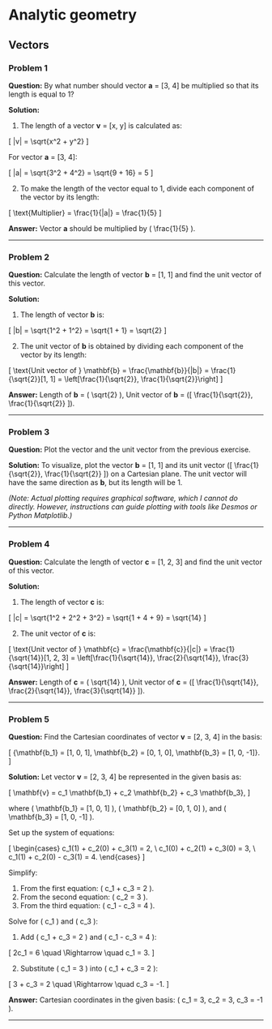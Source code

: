 # Analytic geometry

## Vectors


### Problem 1
**Question:** By what number should vector **a** = [3, 4] be multiplied so that its length is equal to 1?

**Solution:**  
1. The length of a vector **v** = [x, y] is calculated as:  

\[
\|v\| = \sqrt{x^2 + y^2}
\]  

For vector **a** = [3, 4]:  

\[
\|a\| = \sqrt{3^2 + 4^2} = \sqrt{9 + 16} = 5
\]  


2. To make the length of the vector equal to 1, divide each component of the vector by its length:  

\[
\text{Multiplier} = \frac{1}{\|a\|} = \frac{1}{5}
\]  


**Answer:** Vector **a** should be multiplied by  \( \frac{1}{5} \).

---

### Problem 2
**Question:** Calculate the length of vector **b** = [1, 1] and find the unit vector of this vector.

**Solution:**
1. The length of vector **b** is:  

\[
\|b\| = \sqrt{1^2 + 1^2} = \sqrt{1 + 1} = \sqrt{2}
\]

2. The unit vector of **b** is obtained by dividing each component of the vector by its length:  

\[
\text{Unit vector of } \mathbf{b} = \frac{\mathbf{b}}{\|b\|} = \frac{1}{\sqrt{2}}[1, 1] = \left[\frac{1}{\sqrt{2}}, \frac{1}{\sqrt{2}}\right]
\]

**Answer:** Length of **b** = \( \sqrt{2} \), Unit vector of **b** = \([ \frac{1}{\sqrt{2}}, \frac{1}{\sqrt{2}} ]\).

---

### Problem 3
**Question:** Plot the vector and the unit vector from the previous exercise.

**Solution:** 
To visualize, plot the vector **b** = [1, 1] and its unit vector \([ \frac{1}{\sqrt{2}}, \frac{1}{\sqrt{2}} ]\) on a Cartesian plane. The unit vector will have the same direction as **b**, but its length will be 1.

*(Note: Actual plotting requires graphical software, which I cannot do directly. However, instructions can guide plotting with tools like Desmos or Python Matplotlib.)*

---

### Problem 4
**Question:** Calculate the length of vector **c** = [1, 2, 3] and find the unit vector of this vector.

**Solution:**
1. The length of vector **c** is:  

\[
\|c\| = \sqrt{1^2 + 2^2 + 3^2} = \sqrt{1 + 4 + 9} = \sqrt{14}
\]  


2. The unit vector of **c** is:  

\[
\text{Unit vector of } \mathbf{c} = \frac{\mathbf{c}}{\|c\|} = \frac{1}{\sqrt{14}}[1, 2, 3] = \left[\frac{1}{\sqrt{14}}, \frac{2}{\sqrt{14}}, \frac{3}{\sqrt{14}}\right]
\]  


**Answer:** Length of **c** = \( \sqrt{14} \), Unit vector of **c** = \([ \frac{1}{\sqrt{14}}, \frac{2}{\sqrt{14}}, \frac{3}{\sqrt{14}} ]\).

---

### Problem 5
**Question:** Find the Cartesian coordinates of vector **v** = [2, 3, 4] in the basis:  

\[
\{\mathbf{b_1} = [1, 0, 1], \mathbf{b_2} = [0, 1, 0], \mathbf{b_3} = [1, 0, -1]\}.
\]

**Solution:**
Let vector **v** = [2, 3, 4] be represented in the given basis as:  

\[
\mathbf{v} = c_1 \mathbf{b_1} + c_2 \mathbf{b_2} + c_3 \mathbf{b_3},
\]  

where \( \mathbf{b_1} = [1, 0, 1] \), \( \mathbf{b_2} = [0, 1, 0] \), and \( \mathbf{b_3} = [1, 0, -1] \).

Set up the system of equations:  

\[
\begin{cases} 
c_1(1) + c_2(0) + c_3(1) = 2, \\
c_1(0) + c_2(1) + c_3(0) = 3, \\
c_1(1) + c_2(0) - c_3(1) = 4.
\end{cases}
\]

Simplify:  
1. From the first equation: \( c_1 + c_3 = 2 \).
2. From the second equation: \( c_2 = 3 \).
3. From the third equation: \( c_1 - c_3 = 4 \).

Solve for \( c_1 \) and \( c_3 \):  

1. Add \( c_1 + c_3 = 2 \) and \( c_1 - c_3 = 4 \):  

\[
2c_1 = 6 \quad \Rightarrow \quad c_1 = 3.
\]  

2. Substitute \( c_1 = 3 \) into \( c_1 + c_3 = 2 \):  

\[
3 + c_3 = 2 \quad \Rightarrow \quad c_3 = -1.
\]  


**Answer:** Cartesian coordinates in the given basis: \( c_1 = 3, c_2 = 3, c_3 = -1 \).

---

